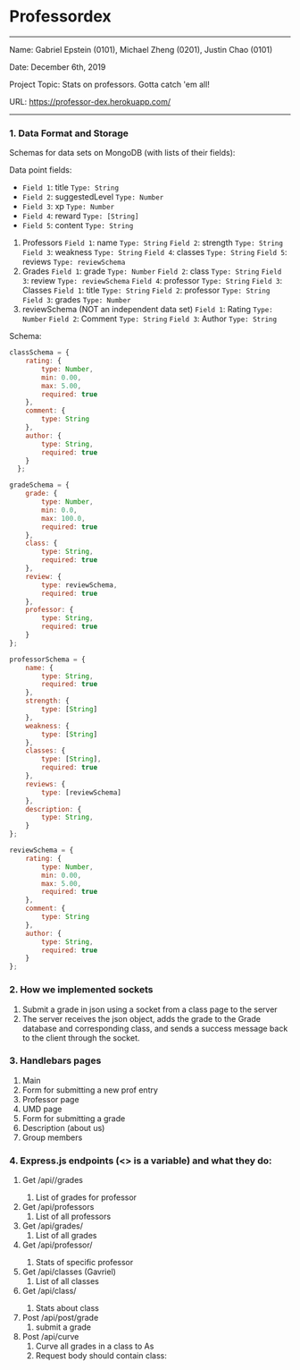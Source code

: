 
# Professordex

---

Name: Gabriel Epstein (0101), Michael Zheng (0201), Justin Chao (0101)

Date: December 6th, 2019

Project Topic: Stats on professors. Gotta catch 'em all!

URL: https://professor-dex.herokuapp.com/

---


### 1. Data Format and Storage
Schemas for data sets on MongoDB (with lists of their fields):

Data point fields:
- `Field 1`: title                `Type: String`
- `Field 2`: suggestedLevel       `Type: Number`
- `Field 3`: xp                   `Type: Number`
- `Field 4`: reward               `Type: [String]`
- `Field 5`: content              `Type: String`

1. Professors
  `Field 1`: name                 `Type: String`
  `Field 2`: strength             `Type: String`
  `Field 3`: weakness             `Type: String`
  `Field 4`: classes              `Type: String`
  `Field 5`: reviews              `Type: reviewSchema`
2. Grades
  `Field 1`: grade                `Type: Number`
  `Field 2`: class                `Type: String`
  `Field 3`: review               `Type: reviewSchema`
  `Field 4`: professor            `Type: String`
`Field 3`: Classes
  `Field 1`: title                `Type: String`
  `Field 2`: professor            `Type: String`
  `Field 3`: grades               `Type: Number`
4. reviewSchema (NOT an independent data set)
  `Field 1`: Rating               `Type: Number`
  `Field 2`: Comment              `Type: String`
  `Field 3`: Author               `Type: String`


Schema: 
```javascript
classSchema = {
    rating: {
        type: Number,
        min: 0.00,
        max: 5.00,
        required: true
    },
    comment: {
        type: String
    },
    author: {
        type: String,
        required: true
    }
  };

gradeSchema = {
    grade: {
        type: Number,
        min: 0.0,
        max: 100.0,
        required: true
    },
    class: {
        type: String,
        required: true
    },
    review: {
        type: reviewSchema,
        required: true
    },
    professor: {
        type: String,
        required: true
    }
};

professorSchema = {
    name: {
        type: String,
        required: true
    },
    strength: {
        type: [String]
    },
    weakness: {
        type: [String]
    },
    classes: {
        type: [String],
        required: true
    },
    reviews: {
        type: [reviewSchema]
    },
    description: {
        type: String,
    }
};

reviewSchema = {
    rating: {
        type: Number,
        min: 0.00,
        max: 5.00,
        required: true
    },
    comment: {
        type: String
    },
    author: {
        type: String,
        required: true
    }
};
```

### 2. How we implemented sockets

 1. Submit a grade in json using a socket from a class page to the server
 2. The server receives the json object, adds the grade to the Grade database and corresponding class, and sends a success message back to the client through the socket.

### 3. Handlebars pages

1. Main
2. Form for submitting a new prof entry
3. Professor page
4. UMD page
5. Form for submitting a grade
6. Description (about us)
  1. Group members

### 4. Express.js endpoints (<> is a variable) and what they do:

   1. Get /api/<prof>/grades
      1. List of grades for professor
   2. Get /api/professors
      1. List of all professors
   3. Get /api/grades/
      1. List of all grades
   4. Get /api/professor/<name>
      1. Stats of specific professor
   5. Get /api/classes (Gavriel)
      1. List of all classes
   6. Get /api/class/<class>
      1. Stats about class
   7. Post /api/post/grade
      1. submit a grade
   8. Post /api/curve 
      1. Curve all grades in a class to As 
      2. Request body should contain class:<title>
   9. Post /api/post/form
      1. Submit a form to add a professor
   10. Post /api/post/grade
      1. Submit a grade for a specific professor/class
   11. Delete /api/fire/<prof>
      1. Delete a specific professor
   12. Delete /api/nuke   
      1. Delete ALL GRADES

Example Node.js POST request to endpoint: 
```javascript
/*---------------Inside of form.handlebars---------------*/
$.ajax({
    type: "POST",
    url: 'http://localhost:3000/api/post/form',
    contentType: "application/json",
    data: sendInfo,
    sucess: function (data, status) {
        console.log(data);
    }
});
/*---------------Inside of index.js---------------*/
var addForm = require('./API/routes/addForm');
app.use("/api/post/form", addForm);

/*-------Inside of /API/routes/addForm.js---------*/
const addForm = async (req, res) => {
   // Saving professor to the mongodb
};
router.post('/', addForm);
module.exports = router;
```

### 5. Modules

   1. MongoConnect()
   2. Class schema
   3. Grade schema
   4. Professor schema
   5. Review schema
   6. Router
      1. addGrade function
      2. addForm function
      3. GetAllClasses function
      4. GetAllGrades function
      5. GetAllProfessors function
      6. Curve function
      7. Nuke function
   7. addGradeSocket function
   8. fireProfessor function
   9. getProfessor function
   10. getClass function
   11. classPage page
   12. homePage page
   13. professorPage page
   14. profForm page

### 6. NPM Packages

1. Bootstrap
2. Chalk
3. Node-fetch

### 7. UI

1. It looks nice! (in our opinion)

### 8. Heroku

1. We spent many hours trying to debug Heroku, but could not resolve an “R10 (Boot timeout) -> Web process failed to bind to $PORT” error

### 9. README and documentation.md

see README and this document